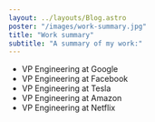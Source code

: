 ```yaml
---
layout: ../layouts/Blog.astro
poster: "/images/work-summary.jpg"
title: "Work summary"
subtitle: "A summary of my work:"
---
```


-   VP Engineering at Google
-   VP Engineering at Facebook
-   VP Engineering at Tesla
-   VP Engineering at Amazon
-   VP Engineering at Netflix

